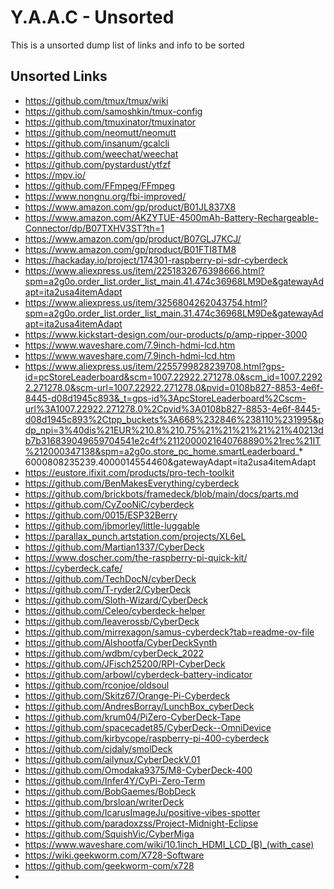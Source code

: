 <!-- ======================================== unsorted.md Start ======================================== -->


<!-- ------------------------------ Intro Start ------------------------------ -->

# Y.A.A.C - Unsorted

This is a unsorted dump list of links and info to be sorted

<!-- ------------------------------ Intro End ------------------------------ -->


<!-- ------------------------------ Unsorted Links Start ------------------------------ -->

## Unsorted Links

* https://github.com/tmux/tmux/wiki
* https://github.com/samoshkin/tmux-config
* https://github.com/tmuxinator/tmuxinator
* https://github.com/neomutt/neomutt
* https://github.com/insanum/gcalcli
* https://github.com/weechat/weechat
* https://github.com/pystardust/ytfzf
* https://mpv.io/
* https://github.com/FFmpeg/FFmpeg
* https://www.nongnu.org/fbi-improved/
* https://www.amazon.com/gp/product/B01JL837X8
* https://www.amazon.com/AKZYTUE-4500mAh-Battery-Rechargeable-Connector/dp/B07TXHV3ST?th=1
* https://www.amazon.com/gp/product/B07GLJ7KCJ/
* https://www.amazon.com/gp/product/B01FTI8TM8
* https://hackaday.io/project/174301-raspberry-pi-sdr-cyberdeck
* https://www.aliexpress.us/item/2251832676398666.html?spm=a2g0o.order_list.order_list_main.41.474c36968LM9De&gatewayAdapt=ita2usa4itemAdapt
* https://www.aliexpress.us/item/3256804262043754.html?spm=a2g0o.order_list.order_list_main.31.474c36968LM9De&gatewayAdapt=ita2usa4itemAdapt
* https://www.kickstart-design.com/our-products/p/amp-ripper-3000
* https://www.waveshare.com/7.9inch-hdmi-lcd.htm
* https://www.waveshare.com/7.9inch-hdmi-lcd.htm
* https://www.aliexpress.us/item/2255799828239708.html?gps-id=pcStoreLeaderboard&scm=1007.22922.271278.0&scm_id=1007.22922.271278.0&scm-url=1007.22922.271278.0&pvid=0108b827-8853-4e6f-8445-d08d1945c893&_t=gps-id%3ApcStoreLeaderboard%2Cscm-url%3A1007.22922.271278.0%2Cpvid%3A0108b827-8853-4e6f-8445-d08d1945c893%2Ctpp_buckets%3A668%232846%238110%231995&pdp_npi=3%40dis%21EUR%210.8%210.75%21%21%21%21%21%40213db7b316839049659704541e2c4f%2112000021640768890%21rec%21IT%212000347138&spm=a2g0o.store_pc_home.smartLeaderboard_* 6000808235239.4000014554460&gatewayAdapt=ita2usa4itemAdapt
* https://eustore.ifixit.com/products/pro-tech-toolkit
* https://github.com/BenMakesEverything/cyberdeck
* https://github.com/brickbots/framedeck/blob/main/docs/parts.md
* https://github.com/CyZooNiC/cyberdeck
* https://github.com/0015/ESP32Berry
* https://github.com/jbmorley/little-luggable
* https://parallax_punch.artstation.com/projects/XL6eL
* https://github.com/Martian1337/CyberDeck
* https://www.doscher.com/the-raspberry-pi-quick-kit/
* https://cyberdeck.cafe/
* https://github.com/TechDocN/cyberDeck
* https://github.com/T-ryder2/CyberDeck
* https://github.com/Sloth-Wizard/CyberDeck
* https://github.com/Celeo/cyberdeck-helper
* https://github.com/leaverossb/CyberDeck
* https://github.com/mirrexagon/samus-cyberdeck?tab=readme-ov-file
* https://github.com/Alshootfa/CyberDeckSynth
* https://github.com/wdbm/cyberDeck_2022
* https://github.com/JFisch25200/RPI-CyberDeck
* https://github.com/arbowl/cyberdeck-battery-indicator
* https://github.com/rconjoe/oldsoul
* https://github.com/Skitz67/Orange-Pi-Cyberdeck
* https://github.com/AndresBorray/LunchBox_cyberDeck
* https://github.com/krum04/PiZero-CyberDeck-Tape
* https://github.com/spacecadet85/CyberDeck--OmniDevice
* https://github.com/kirbycope/raspberry-pi-400-cyberdeck
* https://github.com/cjdaly/smolDeck
* https://github.com/ailynux/CyberDeckV.01
* https://github.com/Omodaka9375/M8-CyberDeck-400
* https://github.com/Infer4Y/CyPi-Zero-Term
* https://github.com/BobGaemes/BobDeck
* https://github.com/brsloan/writerDeck
* https://github.com/IcarusImageJu/positive-vibes-spotter
* https://github.com/paradoxzss/Project-Midnight-Eclipse
* https://github.com/SquishVic/CyberMiga
* https://www.waveshare.com/wiki/10.1inch_HDMI_LCD_(B)_(with_case)
* https://wiki.geekworm.com/X728-Software
* https://github.com/geekworm-com/x728
* 

<!-- ------------------------------ Unsorted Links End ------------------------------ -->


<!-- ------------------------------ Outro Start ------------------------------ -->

<!-- ------------------------------ Outro End ------------------------------ -->


<!-- ======================================== unsorted.md end ======================================== -->
